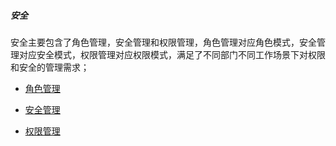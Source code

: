 ##### 安全

安全主要包含了角色管理，安全管理和权限管理，角色管理对应角色模式，安全管理对应安全模式，权限管理对应权限模式，满足了不同部门不同工作场景下对权限和安全的管理需求；

* [角色管理](/guide/project/pei-zhi-zhong-xin/an-quan/jiao-se-guan-li.md)

* [安全管理](/guan-li-yuan-shou-ce/qi-ye-hou-tai/an-quan-guan-li.md)

* [权限管理](/guide/project/pei-zhi-zhong-xin/an-quan/quan-xian-guan-li.md)



